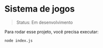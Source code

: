 # Sistema de jogos
> Status: Em desenvolvimento

Para rodar esse projeto, você precisa executar:
```
node index.js
```
